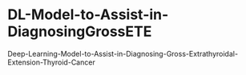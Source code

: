 # DL-Model-to-Assist-in-DiagnosingGrossETE
Deep-Learning-Model-to-Assist-in-Diagnosing-Gross-Extrathyroidal-Extension-Thyroid-Cancer
